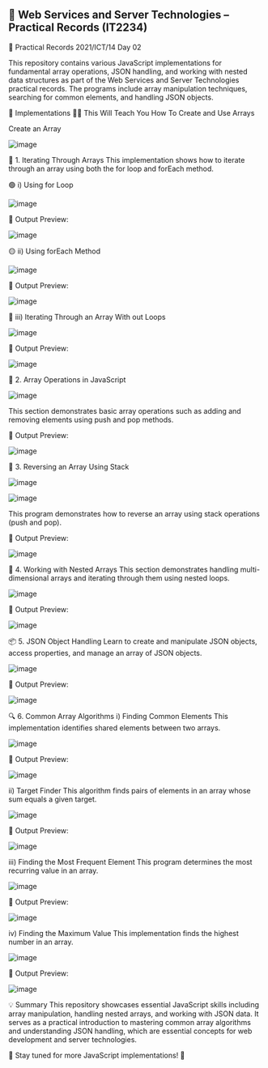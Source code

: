 ## 🚀 Web Services and Server Technologies – Practical Records (IT2234)
📖 Practical Records 2021/ICT/14
Day 02

This repository contains various JavaScript implementations for fundamental array operations, JSON handling, and working with nested data structures as part of the Web Services and Server Technologies practical records. The programs include array manipulation techniques, searching for common elements, and handling JSON objects.

🌟 Implementations
🧑‍🏫 This Will Teach You How To Create and Use Arrays


Create an Array

![image](https://github.com/user-attachments/assets/457b730d-5f6b-4792-b70a-a07f21d84a95)


🔁 1. Iterating Through Arrays
This implementation shows how to iterate through an array using both the for loop and forEach method.

🟢 i) Using for Loop

![image](https://github.com/user-attachments/assets/6ce7b636-8676-4e8f-b5a8-3d61c4e93226)

📌 Output Preview:

![image](https://github.com/user-attachments/assets/2a917ca4-1ec4-47c0-b0aa-c67d228c7f62)


🟡 ii) Using forEach Method

![image](https://github.com/user-attachments/assets/2c3d4883-d2e4-4680-ba1e-0445fb98c0e2)

📌 Output Preview:

![image](https://github.com/user-attachments/assets/22f46e09-fb68-4501-900d-b41cb4670396)


🔴 iii) Iterating Through an Array With out Loops

![image](https://github.com/user-attachments/assets/3349fbbf-eca5-45ae-a800-273e9f22b24c)

📌 Output Preview:

![image](https://github.com/user-attachments/assets/84182830-4952-45d8-a956-ee85fee8c848)


📝 2. Array Operations in JavaScript

![image](https://github.com/user-attachments/assets/0106c99f-b451-4225-85c3-5748cf25a85f)


This section demonstrates basic array operations such as adding and removing elements using push and pop methods.

📌 Output Preview:

![image](https://github.com/user-attachments/assets/0a650ab7-84df-4474-b5a3-0a6e7179ef4a)


🔄 3. Reversing an Array Using Stack

![image](https://github.com/user-attachments/assets/089c6f7f-edd8-4d97-937e-2c729ae2f10d)

![image](https://github.com/user-attachments/assets/9b3f817a-103e-41f6-aa9d-5e7e32e88311)


This program demonstrates how to reverse an array using stack operations (push and pop).

📌 Output Preview:

![image](https://github.com/user-attachments/assets/71d55181-8a7a-4b19-bb64-fcf230f68883)


🧳 4. Working with Nested Arrays
This section demonstrates handling multi-dimensional arrays and iterating through them using nested loops.

![image](https://github.com/user-attachments/assets/90ebd26e-e2d2-4869-addd-67f2083e12e4)


📌 Output Preview:

![image](https://github.com/user-attachments/assets/f6e8bf93-f0ab-4e0e-a444-249f7ba8cb0b)


📦 5. JSON Object Handling
Learn to create and manipulate JSON objects, access properties, and manage an array of JSON objects.

![image](https://github.com/user-attachments/assets/d2901ca9-0d26-4134-88f3-d678e27ef085)


📌 Output Preview:

![image](https://github.com/user-attachments/assets/21057da9-e2d8-4d7e-93c1-63951e117b7a)


🔍 6. Common Array Algorithms
i) Finding Common Elements
This implementation identifies shared elements between two arrays.

![image](https://github.com/user-attachments/assets/0c6e88eb-1d19-443a-85c2-b916146c462c)


📌 Output Preview:

![image](https://github.com/user-attachments/assets/01edf070-26dd-42ab-b10b-b08093f27662)


ii) Target Finder
This algorithm finds pairs of elements in an array whose sum equals a given target.

![image](https://github.com/user-attachments/assets/c9e15366-f356-4865-a1b5-226d88a3ac67)

📌 Output Preview:

![image](https://github.com/user-attachments/assets/d059aaaf-1d94-431b-86a6-847408c36a8d)


iii) Finding the Most Frequent Element
This program determines the most recurring value in an array.

![image](https://github.com/user-attachments/assets/79e670ee-934d-4fa7-9fc9-2c6630fbe055)

📌 Output Preview:

![image](https://github.com/user-attachments/assets/0d1215c5-048d-455f-b460-23fa316f49be)


iv) Finding the Maximum Value
This implementation finds the highest number in an array.

![image](https://github.com/user-attachments/assets/25b29a63-9a09-4f7a-996e-df925e8b1139)


📌 Output Preview:

![image](https://github.com/user-attachments/assets/a0a71006-84a6-4153-ae22-4dffe6096fb7)


💡 Summary
This repository showcases essential JavaScript skills including array manipulation, handling nested arrays, and working with JSON data. It serves as a practical introduction to mastering common array algorithms and understanding JSON handling, which are essential concepts for web development and server technologies.

📌 Stay tuned for more JavaScript implementations! 🚀
